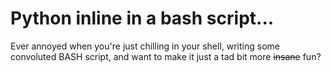 # Python inline in a bash script...
Ever annoyed when you're just chilling in your shell, writing some convoluted BASH script, and want to make it just a tad bit more ~~insane~~ fun?
